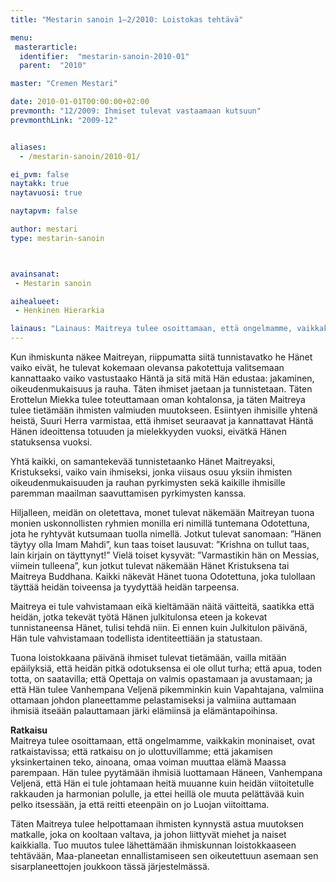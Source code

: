 ```yaml
---
title: "Mestarin sanoin 1–2/2010: Loistokas tehtävä"

menu:
 masterarticle:
  identifier:  "mestarin-sanoin-2010-01"
  parent:  "2010"

master: "Cremen Mestari"

date: 2010-01-01T00:00:00+02:00
prevmonth: "12/2009: Ihmiset tulevat vastaamaan kutsuun"
prevmonthLink: "2009-12"


aliases:
  - /mestarin-sanoin/2010-01/

ei_pvm: false
naytakk: true
naytavuosi: true

naytapvm: false

author: mestari
type: mestarin-sanoin



avainsanat:
 - Mestarin sanoin

aihealueet:
 - Henkinen Hierarkia

lainaus: "Lainaus: Maitreya tulee osoittamaan, että ongelmamme, vaikkakin moninaiset, ovat ratkaistavissa; että ratkaisu on jo ulottuvillamme; että jakamisen yksinkertainen teko, ainoana, omaa voiman muuttaa elämä Maassa parempaan. Hän tulee pyytämään ihmisiä luottamaan Häneen, Vanhempana Veljenä, että Hän ei tule johtamaan heitä muuanne kuin heidän viitoitetulle rakkauden ja harmonian polulle, ja ettei heillä ole muuta pelättävää kuin pelko itsessään, ja että reitti eteenpäin on jo Luojan viitoittama."
---
```

<p>Kun ihmiskunta näkee Maitreyan, riippumatta siitä tunnistavatko he Hänet vaiko eivät, he tulevat kokemaan olevansa pakotettuja valitsemaan kannattaako vaiko vastustaako Häntä ja sitä mitä Hän edustaa: jakaminen, oikeudenmukaisuus ja rauha. Täten ihmiset jaetaan ja tunnistetaan. Täten Erottelun Miekka tulee toteuttamaan oman kohtalonsa, ja täten Maitreya tulee tietämään ihmisten valmiuden muutokseen. Esiintyen ihmisille yhtenä heistä, Suuri Herra varmistaa, että ihmiset seuraavat ja kannattavat Häntä Hänen ideoittensa totuuden ja mielekkyyden vuoksi, eivätkä Hänen statuksensa vuoksi.</p>
<p>Yhtä kaikki, on samantekevää tunnistetaanko Hänet Maitreyaksi, Kristukseksi, vaiko vain ihmiseksi, jonka viisaus osuu yksiin ihmisten oikeudenmukaisuuden ja rauhan pyrkimysten sekä kaikille ihmisille paremman maailman saavuttamisen pyrkimysten kanssa.</p>
<p>Hiljalleen, meidän on oletettava, monet tulevat näkemään Maitreyan tuona monien uskonnollisten ryhmien monilla eri nimillä tuntemana Odotettuna, jota he ryhtyvät kutsumaan tuolla nimellä. Jotkut tulevat sanomaan: ”Hänen täytyy olla Imam Mahdi”, kun taas toiset lausuvat: ”Krishna on tullut taas, lain kirjain on täyttynyt!” Vielä toiset kysyvät: ”Varmastikin hän on Messias, viimein tulleena”, kun jotkut tulevat näkemään Hänet Kristuksena tai Maitreya Buddhana. Kaikki näkevät Hänet tuona Odotettuna, joka tulollaan täyttää heidän toiveensa ja tyydyttää heidän tarpeensa.</p>
<p>Maitreya ei tule vahvistamaan eikä kieltämään näitä väitteitä, saatikka että heidän, jotka tekevät työtä Hänen julkitulonsa eteen ja kokevat tunnistaneensa Hänet, tulisi tehdä niin. Ei ennen kuin Julkitulon päivänä, Hän tule vahvistamaan todellista identiteettiään ja statustaan.</p>
<p>Tuona loistokkaana päivänä ihmiset tulevat tietämään, vailla mitään epäilyksiä, että heidän pitkä odotuksensa ei ole ollut turha; että apua, toden totta, on saatavilla; että Opettaja on valmis opastamaan ja avustamaan; ja että Hän tulee Vanhempana Veljenä pikemminkin kuin Vapahtajana, valmiina ottamaan johdon planeettamme pelastamiseksi ja valmiina auttamaan ihmisiä itseään palauttamaan järki elämiinsä ja elämäntapoihinsa.</p>
<p><strong>Ratkaisu</strong><br>
Maitreya tulee osoittamaan, että ongelmamme, vaikkakin moninaiset, ovat ratkaistavissa; että ratkaisu on jo ulottuvillamme; että jakamisen yksinkertainen teko, ainoana, omaa voiman muuttaa elämä Maassa parempaan. Hän tulee pyytämään ihmisiä luottamaan Häneen, Vanhempana Veljenä, että Hän ei tule johtamaan heitä muuanne kuin heidän viitoitetulle rakkauden ja harmonian polulle, ja ettei heillä ole muuta pelättävää kuin pelko itsessään, ja että reitti eteenpäin on jo Luojan viitoittama.</p>
<p>Täten Maitreya tulee helpottamaan ihmisten kynnystä astua muutoksen matkalle, joka on kooltaan valtava, ja johon liittyvät miehet ja naiset kaikkialla. Tuo muutos tulee lähettämään ihmiskunnan loistokkaaseen tehtävään, Maa-planeetan ennallistamiseen sen oikeutettuun asemaan sen sisarplaneettojen joukkoon tässä järjestelmässä.</p>